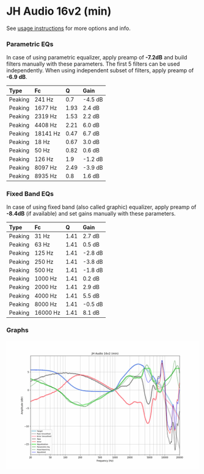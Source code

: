 # JH Audio 16v2 (min)
See [usage instructions](https://github.com/jaakkopasanen/AutoEq#usage) for more options and info.

### Parametric EQs
In case of using parametric equalizer, apply preamp of **-7.2dB** and build filters manually
with these parameters. The first 5 filters can be used independently.
When using independent subset of filters, apply preamp of **-6.9 dB**.

| Type    | Fc       |    Q | Gain    |
|:--------|:---------|:-----|:--------|
| Peaking | 241 Hz   | 0.7  | -4.5 dB |
| Peaking | 1677 Hz  | 1.93 | 2.4 dB  |
| Peaking | 2319 Hz  | 1.53 | 2.2 dB  |
| Peaking | 4408 Hz  | 2.21 | 6.0 dB  |
| Peaking | 18141 Hz | 0.47 | 6.7 dB  |
| Peaking | 18 Hz    | 0.67 | 3.0 dB  |
| Peaking | 50 Hz    | 0.82 | 0.6 dB  |
| Peaking | 126 Hz   | 1.9  | -1.2 dB |
| Peaking | 8097 Hz  | 2.49 | -3.9 dB |
| Peaking | 8935 Hz  | 0.8  | 1.6 dB  |

### Fixed Band EQs
In case of using fixed band (also called graphic) equalizer, apply preamp of **-8.4dB**
(if available) and set gains manually with these parameters.

| Type    | Fc       |    Q | Gain    |
|:--------|:---------|:-----|:--------|
| Peaking | 31 Hz    | 1.41 | 2.7 dB  |
| Peaking | 63 Hz    | 1.41 | 0.5 dB  |
| Peaking | 125 Hz   | 1.41 | -2.8 dB |
| Peaking | 250 Hz   | 1.41 | -3.8 dB |
| Peaking | 500 Hz   | 1.41 | -1.8 dB |
| Peaking | 1000 Hz  | 1.41 | 0.2 dB  |
| Peaking | 2000 Hz  | 1.41 | 2.9 dB  |
| Peaking | 4000 Hz  | 1.41 | 5.5 dB  |
| Peaking | 8000 Hz  | 1.41 | -0.5 dB |
| Peaking | 16000 Hz | 1.41 | 8.1 dB  |

### Graphs
![](./JH%20Audio%2016v2%20(min).png)